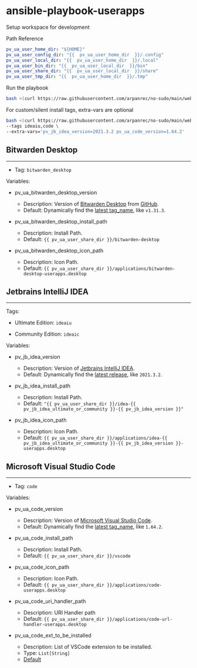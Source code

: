 # ansible-playbook-userapps

Setup workspace for development

Path Reference

```yaml
pv_ua_user_home_dir: "${HOME}"
pv_ua_user_config_dir: "{{  pv_ua_user_home_dir  }}/.config"
pv_ua_user_local_dir: "{{  pv_ua_user_home_dir  }}/.local"
pv_ua_user_bin_dir: "{{  pv_ua_user_local_dir  }}/bin"
pv_ua_user_share_dir: "{{  pv_ua_user_local_dir  }}/share"
pv_ua_user_tmp_dir: "{{  pv_ua_user_home_dir  }}/.tmp"
```

Run the playbook

```bash
bash <(curl https://raw.githubusercontent.com/arpanrec/no-sudo/main/webrun.sh)
```

For custom/silent install tags, extra-vars are optional

```bash
bash <(curl https://raw.githubusercontent.com/arpanrec/no-sudo/main/webrun.sh) \
--tags ideaiu,code \
--extra-vars='pv_jb_idea_version=2021.3.2 pv_ua_code_version=1.64.2'
```

## Bitwarden Desktop

---

- Tag: `bitwarden_desktop`

Variables:

- pv_ua_bitwarden_desktop_version
    - Description: Version of [Bitwarden Desktop](https://bitwarden.com/download/) from [GitHub](https://github.com/bitwarden/desktop/releases).
    - Default: Dynamically find the [latest tag_name](https://api.github.com/repos/bitwarden/desktop/releases/latest), like `v1.31.3`.

- pv_ua_bitwarden_desktop_install_path
    - Description: Install Path.
    - Default: `{{ pv_ua_user_share_dir }}/bitwarden-desktop`

- pv_ua_bitwarden_desktop_icon_path
    - Description: Icon Path.
    - Default: `{{ pv_ua_user_share_dir }}/applications/bitwarden-desktop-userapps.desktop`

## Jetbrains IntelliJ IDEA

---

Tags:

- Ultimate Edition: `ideaiu`

- Community Edition: `ideaic`

Variables:

- pv_jb_idea_version
    - Description: Version of [Jetbrains IntelliJ IDEA](https://www.jetbrains.com/idea/).
    - Default: Dynamically find the [latest release](https://www.jetbrains.com/updates/updates.xml), like `2021.3.2`.

- pv_jb_idea_install_path
    - Description: Install Path.
    - Default: `"{{ pv_ua_user_share_dir }}/idea-{{ pv_jb_idea_ultimate_or_community }}-{{ pv_jb_idea_version }}"`

- pv_jb_idea_icon_path
    - Description: Icon Path.
    - Default: `{{ pv_ua_user_share_dir }}/applications/idea-{{ pv_jb_idea_ultimate_or_community }}-{{ pv_jb_idea_version }}-userapps.desktop`

## Microsoft Visual Studio Code

---

- Tag: `code`

Variables:

- pv_ua_code_version
    - Description: Version of [Microsoft Visual Studio Code](https://code.visualstudio.com/updates).
    - Default: Dynamically find the [latest tag_name](https://api.github.com/repos/microsoft/vscode/releases/latest), like `1.64.2`.

- pv_ua_code_install_path
    - Description: Install Path.
    - Default: `{{ pv_ua_user_share_dir }}/vscode`

- pv_ua_code_icon_path
    - Description: Icon Path.
    - Default: `{{ pv_ua_user_share_dir }}/applications/code-userapps.desktop`

- pv_ua_code_uri_handler_path
    - Description: URI Handler path
    - Default: `{{ pv_ua_user_share_dir }}/applications/code-url-handler-userapps.desktop`

- pv_ua_code_ext_to_be_installed
    - Description: List of VSCode extension to be installed.
    - Type: `List[String]`
    - [Default](tasks/code/extensions-list.yml)
